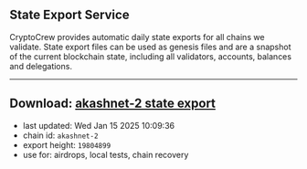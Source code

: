 ## State Export Service
CryptoCrew provides automatic daily state exports for all chains we validate. State export files can be used as genesis files and are a snapshot of the current blockchain state, including all validators, accounts, balances and delegations.

---
**Download: [akashnet-2 state export](https://dl-eu2.ccvalidators.com/SERVICE/akash/akashnet-2_export_19804899.json)**
---

- last updated: Wed Jan 15 2025 10:09:36
- chain id: `akashnet-2`
- export height: `19804899`
- use for: airdrops, local tests, chain recovery
